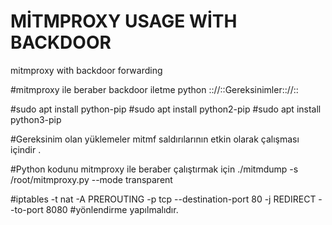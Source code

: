 # MİTMPROXY USAGE  WİTH BACKDOOR
mitmproxy with backdoor forwarding

#mitmproxy ile beraber backdoor iletme python 
:://::Gereksinimler:://::

#sudo apt install python-pip
#sudo apt install python2-pip
#sudo apt install python3-pip

#Gereksinim olan yüklemeler mitmf saldırılarının etkin olarak çalışması içindir .


#Python kodunu mitmproxy ile beraber çalıştırmak için ./mitmdump -s /root/mitmproxy.py --mode transparent

#iptables -t nat -A PREROUTING -p tcp --destination-port 80 -j REDIRECT --to-port 8080
#yönlendirme yapılmalıdır.
